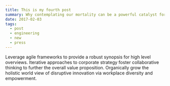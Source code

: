 ```yaml
---
title: This is my fourth post
summary: Why contemplating our mortality can be a powerful catalyst for change
date: 2017-02-03
tags:
  - post
  - engineering
  - new
  - press
---
```

Leverage agile frameworks to provide a robust synopsis for high level overviews. Iterative approaches to corporate strategy foster collaborative thinking to further the overall value proposition. Organically grow the holistic world view of disruptive innovation via workplace diversity and empowerment.
